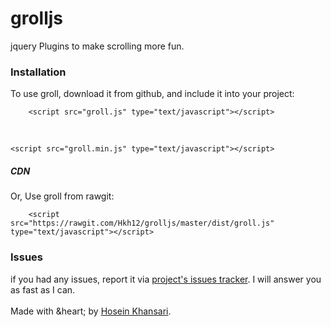 # grolljs
jquery Plugins to make scrolling more fun.
<h3>Installation</h3>
To use groll, download it from github, and include it into your project:<br>
<code>
    &lt;script src="groll.js" type="text/javascript"&gt;&lt;/script&gt;<br>
</code><br>
<code>
&lt;script src="groll.min.js" type="text/javascript"&gt;&lt;/script&gt;
</code>
<h5>CDN</h5>
Or, Use groll from rawgit:<br>
<code>
    &lt;script src="https://rawgit.com/Hkh12/grolljs/master/dist/groll.js" type="text/javascript"&gt;&lt;/script&gt;
</code>
<h3>Issues</h3>
if you had any issues, report it via <a href="https://github.com/hkh12/grolljs/issues">project's issues tracker</a>. I will answer you as fast as I can.
<br>
<br>
Made with &heart; by <a href='https://github.com/hkh12'>Hosein Khansari</a>.
